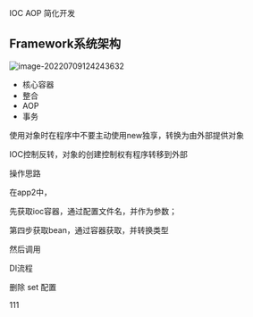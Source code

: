 IOC AOP 简化开发



## Framework系统架构

![image-20220709124243632](https://gitee.com/hughmum/typere-drawing-bed/raw/master/img/image-20220709124243632.png)

- 核心容器
- 整合
- AOP
- 事务

使用对象时在程序中不要主动使用new独享，转换为由外部提供对象

IOC控制反转，对象的创建控制权有程序转移到外部

操作思路

在app2中，

先获取ioc容器，通过配置文件名，并作为参数；

第四步获取bean，通过容器获取，并转换类型

然后调用



DI流程

删除 set 配置

111

